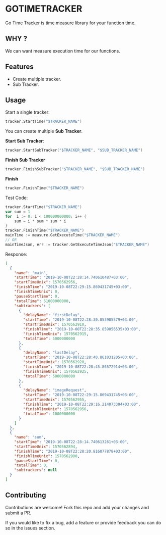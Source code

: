 
# GOTIMETRACKER

Go Time Tracker is time measure library for your function time.

**WHY ?**
-
We can want measure execution time for our functions.

**Features**
- 
* Create multiple tracker.
* Sub Tracker.

**Usage**
-

Start a single tracker:
```GO
tracker.StartTime("$TRACKER_NAME")
```

You can create multiple **Sub Tracker**.

**Start Sub Tracker**:

```GO
tracker.StartSubTracker("$TRACKER_NAME", "$SUB_TRACKER_NAME")
```

**Finish Sub Tracker**

````GO
tracker.FinishSubTracker("$TRACKER_NAME", "$SUB_TRACKER_NAME")
````

**Finish**

```GO
tracker.FinishTime("$TRACKER_NAME")
```

Test Code:
```GO
tracker.StartTime("$TRACKER_NAME")
var sum = 1
for  i := 0; i < 100000000000; i++ {
	sum = i * sum * sum * i
}
tracker.FinishTime("$TRACKER_NAME")
mainTime := measure.GetExecuteTime("$TRACKER_NAME")
// OR
mainTimeJson, err := tracker.GetExecuteTimeJson("$TRACKER_NAME")
```

Response: 

```json
[
  {
    "name": "main",
    "startTime": "2019-10-08T22:28:14.740610487+03:00",
    "startTimeUnix": 1570562956,
    "finishTime": "2019-10-08T22:29:15.869431745+03:00",
    "finishTimeUnix": 0,
    "pauseStartTime": 0,
    "totalTime": 51000000000,
    "subtrackers": [
      {
        "delayName": "firstDelay",
        "startTime": "2019-10-08T22:28:30.853985579+03:00",
        "startTimeUnix": 1570562910,
        "finishTime": "2019-10-08T22:28:35.859056535+03:00",
        "finishTimeUnix": 1570562915,
        "totalTime": 5000000000
      },
      {
        "delayName": "lastDelay",
        "startTime": "2019-10-08T22:28:40.861031205+03:00",
        "startTimeUnix": 1570562920,
        "finishTime": "2019-10-08T22:28:45.86572914+03:00",
        "finishTimeUnix": 1570562925,
        "totalTime": 5000000000
      },
      {
        "delayName": "imageRequest",
        "startTime": "2019-10-08T22:29:15.869431745+03:00",
        "startTimeUnix": 1570562955,
        "finishTime": "2019-10-08T22:29:16.214073394+03:00",
        "finishTimeUnix": 1570562956,
        "totalTime": 1000000000
      }
    ]
  },
  {
    "name": "sum",
    "startTime": "2019-10-08T22:28:14.740613261+03:00",
    "startTimeUnix": 1570562894,
    "finishTime": "2019-10-08T22:28:20.816077878+03:00",
    "finishTimeUnix": 1570562900,
    "pauseStartTime": 0,
    "totalTime": 0,
    "subtrackers": null
  }
]
```

**Contributing**
-
Contributions are welcome! Fork this repo and add your changes and submit a PR.

If you would like to fix a bug, add a feature or provide feedback you can do so in the issues section.
